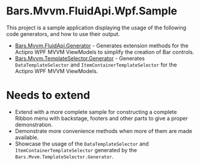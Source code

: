 # Bars.Mvvm.FluidApi.Wpf.Sample

This project is a sample application displaying the usage of the following code generators, and how to use their output.

- [Bars.Mvvm.FluidApi.Generator](../FluidApi.Generator/README.md) - Generates extension methods for the Actipro WPF MVVM ViewModels to simplify the creation of Bar controls.
- [Bars.Mvvm.TemplateSelector.Generator](..\TemplateSelector.Generator\README.md) - Generates `DataTemplateSelector` and `ItemContainerTemplateSelector` for the Actipro WPF MVVM ViewModels.


# Needs to extend
* Extend with a more complete sample for constructing a complete Ribbon menu with backstage, footers and other parts to give a proper demonstration.
* Demonstrate more convenience methods when more of them are made available.
* Showcase the usage of the `DataTemplateSelector` and `ItemContainerTemplateSelector` generated by the `Bars.Mvvm.TemplateSelector.Generator`.
